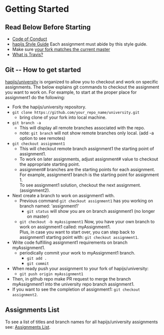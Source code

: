 # Getting Started 


## Read Below Before Starting
* [Code of Conduct](https://github.com/hapijs/university/blob/master/COC.md)
* [hapijs Style Guide](https://github.com/hapijs/contrib/blob/master/Style.md)
  Each assignment must abide by this style guide. 
* Make sure [your fork matches the current master](./git.md)
* [What is Travis?](./travis.md)

## Git -- How to get started 
[hapijs/university](https://github.com/hapijs/university) is organized to allow you to 
checkout and work on specific assignments. The below explains git commands to checkout
the assignment you want to work on. For example, to start at the proper place for assignment1 
do the following:
* Fork the hapijs/university repository.
* `git clone https://github.com/your_repo_name/university.git`
  * bring clone of your fork into local machine.
* `git branch -a`
  * This will display all remote branches associated with the repo. 
  * note: `git branch` will not show remote branches only local.  (add -a option to see remotes)
* `git checkout assignment1`
  * This will checkout remote branch assignment1 the starting point of assignment1.  
  * To work on later assignments, adjust assignment# value to checkout the appropriate starting point.
  * assignment# branches are the starting points for each assignment. 
    For example, assignment1 branch is the starting point for assignment 1. <br/>
    To see assignment1 solution, checkout the next assignment. (assignment2).
* Next create a branch to work on assignment1 with. 
  * Previous command `git checkout assignment1` has you working on branch named: 'assignment1'
    * `git status` will show you are on branch assignment1 (no longer on master)  
  *  `git checkout -b myAssignment1`
     Now, you have your own branch to work on assignment1 called: myAssignment1.<br/>
     Plus, in case you want to start over, you can step back to assignment1 starting point with: `git checkout assignment1`.
 * Write code fulfilling assignment1 requirements on branch myAssignment1.
   * periodically commit your work to myAssignment1 branch.
      * `git add .`
      * `git commit`
* When ready push your assignment to your fork of hapijs/university:
   * `git push origin myAssignment1`
* Then, in github repo make PR request to merge the branch myAssignment1
   into the university repo branch assignment1.  
* If you want to see the completion of assignment1: `git checkout assignment2`.   


## Assignments List
To see a list of titles and branch names for all hapijs/university assignments see: [Assignments List](https://github.com/hapijs/university/blob/master/guides/contents.md).



